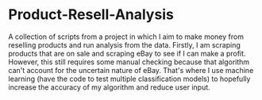 # Product-Resell-Analysis
A collection of scripts from a project in which I aim to make money from reselling products and run analysis from the data. Firstly, I am scraping products that are on sale and scraping eBay to see if I can make a profit. However, this still requires some manual checking because that algorithm can't account for the uncertain nature of eBay. That's where I use machine learning (have the code to test multiple classification models) to hopefully increase the accuracy of my algorithm and reduce user input.
